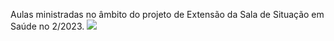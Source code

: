 Aulas ministradas no âmbito do projeto de Extensão da Sala de Situação em Saúde no 2/2023. 
![]("curos_r_1.png")

